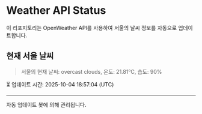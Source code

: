 
# Weather API Status

이 리포지토리는 OpenWeather API를 사용하여 서울의 날씨 정보를 자동으로 업데이트합니다.

## 현재 서울 날씨
> 서울의 현재 날씨: overcast clouds, 온도: 21.81°C, 습도: 90%

⏳ 업데이트 시간: 2025-10-04 18:57:04 (UTC)

---
자동 업데이트 봇에 의해 관리됩니다.
